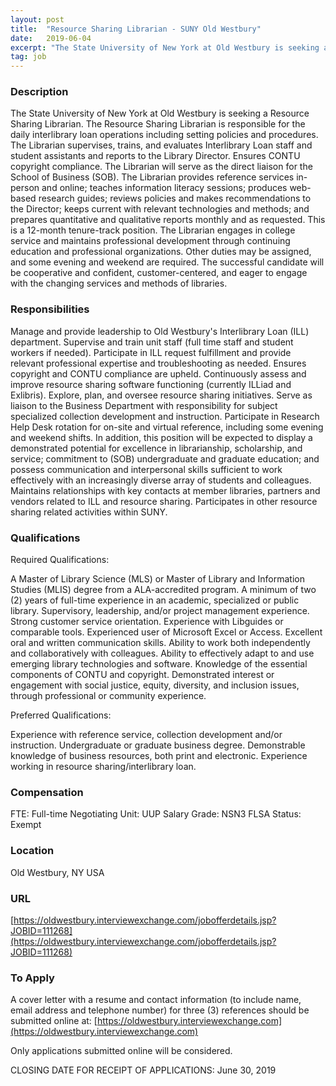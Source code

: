 ```yaml
---
layout: post
title:  "Resource Sharing Librarian - SUNY Old Westbury"
date:   2019-06-04
excerpt: "The State University of New York at Old Westbury is seeking a Resource Sharing Librarian. The Resource Sharing Librarian is responsible for the daily interlibrary loan operations including setting policies and procedures. The Librarian supervises, trains, and evaluates Interlibrary Loan staff and student assistants and reports to the Library Director...."
tag: job
---
```


### Description   

The State University of New York at Old Westbury is seeking a Resource Sharing Librarian. The Resource Sharing Librarian is responsible for the daily interlibrary loan operations including setting policies and procedures.  The Librarian supervises, trains, and evaluates Interlibrary Loan staff and student assistants and reports to the Library Director.  Ensures CONTU copyright compliance.  The Librarian will serve as the direct liaison for the School of Business (SOB).  The Librarian provides reference services in-person and online; teaches information literacy sessions; produces web-based research guides; reviews policies and makes recommendations to the Director; keeps current with relevant technologies and methods; and prepares quantitative and qualitative reports monthly and as requested.
This is a 12-month tenure-track position.  The Librarian engages in college service and maintains professional development through continuing education and professional organizations.  Other duties may be assigned, and some evening and weekend are required.  The successful candidate will be cooperative and confident, customer-centered, and eager to engage with the changing services and methods of libraries. 


### Responsibilities   

Manage and provide leadership to Old Westbury's Interlibrary Loan (ILL) department.
Supervise and train unit staff (full time staff and student workers if needed).
Participate in ILL request fulfillment and provide relevant professional expertise and troubleshooting as needed.
Ensures copyright and CONTU compliance are upheld.
Continuously assess and improve resource sharing software functioning (currently ILLiad and Exlibris).
Explore, plan, and oversee resource sharing initiatives.
Serve as liaison to the Business Department with responsibility for subject specialized collection development and instruction.
Participate in Research Help Desk rotation for on-site and virtual reference, including some evening and weekend shifts.
In addition, this position will be expected to display a demonstrated potential for excellence in librarianship, scholarship, and service; commitment to (SOB) undergraduate and graduate education; and possess communication and interpersonal skills sufficient to work effectively with an increasingly diverse array of students and colleagues.
Maintains relationships with key contacts at member libraries, partners and vendors related to ILL and resource sharing.
Participates in other resource sharing related activities within SUNY.


### Qualifications   

Required Qualifications:

A Master of Library Science (MLS) or Master of Library and Information Studies (MLIS) degree from a ALA-accredited program.
A minimum of two (2) years of full-time experience in an academic, specialized or public library.
Supervisory, leadership, and/or project management experience.
Strong customer service orientation. 
Experience with Libguides or comparable tools.
Experienced user of Microsoft Excel or Access.
Excellent oral and written communication skills.
Ability to work both independently and collaboratively with colleagues.
Ability to effectively adapt to and use emerging library technologies and software.
Knowledge of the essential components of CONTU and copyright.
Demonstrated interest or engagement with social justice, equity, diversity, and inclusion issues, through professional or community experience.

Preferred Qualifications:

Experience with reference service, collection development and/or instruction.
Undergraduate or graduate business degree.
Demonstrable knowledge of business resources, both print and electronic.
Experience working in resource sharing/interlibrary loan.


### Compensation   

FTE:  Full-time  Negotiating Unit:  UUP  Salary Grade:  NSN3  FLSA Status:  Exempt


### Location   

Old Westbury, NY USA


### URL   

[https://oldwestbury.interviewexchange.com/jobofferdetails.jsp?JOBID=111268](https://oldwestbury.interviewexchange.com/jobofferdetails.jsp?JOBID=111268)

### To Apply   

A cover letter with a resume and contact information (to include name, email address and telephone number) for three (3) references should be submitted online at:  [https://oldwestbury.interviewexchange.com](https://oldwestbury.interviewexchange.com)

Only applications submitted online will be considered.

CLOSING DATE FOR RECEIPT OF APPLICATIONS: June 30, 2019






